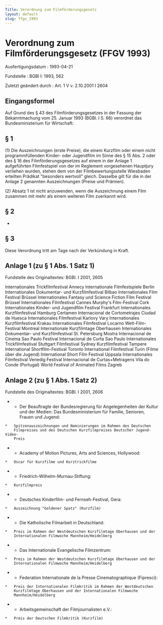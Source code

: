 ```yaml
---
Title: Verordnung zum Filmförderungsgesetz
layout: default
slug: ffgv_1993
---
```


# Verordnung zum Filmförderungsgesetz (FFGV 1993)

Ausfertigungsdatum
:   1993-04-21

Fundstelle
:   BGBl I: 1993, 562

Zuletzt geändert durch
:   Art. 1 V v. 2.10.2001 I 2604


## Eingangsformel

Auf Grund des § 43 des Filmförderungsgesetzes in der Fassung der
Bekanntmachung vom 25. Januar 1993 (BGBl. I S. 66) verordnet das
Bundesministerium für Wirtschaft:


## § 1

(1) Die Auszeichnungen (erste Preise), die einem Kurzfilm oder einem
nicht programmfüllenden Kinder- oder Jugendfilm im Sinne des § 15 Abs.
2 oder des § 16 des Filmförderungsgesetzes auf einem in der Anlage 1
aufgeführten Filmfestspiel von der im Reglement vorgesehenen Hauptjury
verliehen wurden, stehen dem von der Filmbewertungsstelle Wiesbaden
erteilten Prädikat "besonders wertvoll" gleich. Dasselbe gilt für die
in der Anlage 2 genannten Auszeichnungen (Preise und Prämien).

(2) Absatz 1 ist nicht anzuwenden, wenn die Auszeichnung einem Film
zusammen mit mehr als einem weiteren Film zuerkannt wird.


## § 2

-


## § 3

Diese Verordnung tritt am Tage nach der Verkündung in Kraft.


## Anlage 1 (zu § 1 Abs. 1 Satz 1)

Fundstelle des Originaltextes: BGBl. I 2001, 2605

Internationales Trickfilmfestival Annecy
Internationale Filmfestspiele Berlin
Internationales Dokumentar- und Kurzfilmfestival Bilbao
Internationales Film Festival Brüssel
Internationales Fantasy und Science Fiction Film Festival Brüssel
Internationales Filmfestival Cannes
Murphy's Film-Festival Cork
Internationales Kinder- und Jugendfilm Festival Frankfurt
Internationales Kurzfilmfestival Hamburg
Certamen Internacional de Cortometrajes Ciudad de Huesca
Internationales Filmfestival Karlovy Vary
Internationales Kurzfilmfestival Krakau
Internationales Filmfestival Locarno
Welt-Film-Festival Montreal
Internationale Kurzfilmtage Oberhausen
Internationales Dokumentar- und Kurzfilmfestival St. Petersburg
Mostra Internacional de Cinema Sao Paulo
Festival Internacional de Curta Sao Paulo
Internationales Trickfilmfestival Stuttgart
Filmfestival Sydney
Kurzfilmfestival Tampere
International Shortfilm-Festival Toronto
International Filmfestival Turin (Filme über die Jugend)
International Short Film Festival Uppsala
Internationales Filmfestival Venedig
Festival Internacional de Curtas+Metragens Vila do Conde (Portugal)
World Festival of Animated Films Zagreb


## Anlage 2 (zu § 1 Abs. 1 Satz 2)

Fundstelle des Originaltextes: BGBl. I 2001, 2606

*    *   Der Beauftragte der Bundesregierung für Angelegenheiten der Kultur und
        der Medien: Das Bundesministerium für Familie, Senioren, Frauen und
        Jugend:

    *   Spitzenauszeichnungen und Nominierungen im Rahmen des Deutschen
        Filmpreises und des Deutschen Kurzfilmpreises Deutscher Jugend-Video-
        Preis


*    *   Academy of Motion Pictures, Arts and Sciences, Hollywood:

    *   Oscar für Kurzfilme und Kurztrickfilme


*    *   Friedrich-Wilhelm-Murnau-Stiftung:

    *   Kurzfilmpreis


*    *   Deutsches Kinderfilm- und Fernseh-Festival, Gera:

    *   Auszeichnung "Goldener Spatz" (Kurzfilm)


*    *   Die Katholische Filmarbeit in Deutschland:

    *   Preis im Rahmen der Westdeutschen Kurzfilmtage Oberhausen und der
        Internationalen Filmwoche Mannheim/Heidelberg


*    *   Das Internationale Evangelische Filmzentrum:

    *   Preis im Rahmen der Westdeutschen Kurzfilmtage Oberhausen und der
        Internationalen Filmwoche Mannheim/Heidelberg


*    *   Federation Internationale de la Presse Cinematographique (Fipresci):

    *   Preis der Internationalen Filmkritik im Rahmen der Westdeutschen
        Kurzfilmtage Oberhausen und der Internationalen Filmwoche
        Mannheim/Heidelberg


*    *   Arbeitsgemeinschaft der Filmjournalisten e.V.:

    *   Preis der Deutschen Filmkritik (Kurzfilm)




